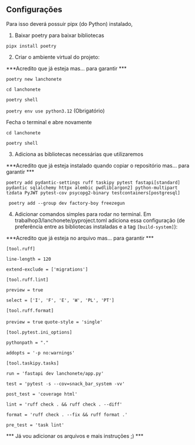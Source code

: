 ## Configurações

Para isso deverá possuir pipx (do Python) instalado,

1. Baixar poetry para baixar bibliotecas 

`` pipx install poetry ``

2. Criar o ambiente virtual do projeto:

***Acredito que já esteja mas... para garantir ***

`` poetry new lanchonete ``

`` cd lanchonete ``

`` poetry shell ``

`` poetry env use python3.12 ``  (Obrigatório)

Fecha o terminal e abre novamente

`` cd lanchonete ``

`` poetry shell ``


3. Adiciona as bibliotecas necessárias que utilizaremos

***Acredito que já esteja instalado quando copiar o repositório mas... para garantir ***

`` poetry add pydantic-settings ruff taskipy pytest fastapi[standard] pydantic sqlalchemy httpx alembic pwdlib[argon2] python-multipart tzdata PyJWT pytest-cov psycopg2-binary testcontainers[postgresql] ``

`` poetry add --group dev factory-boy freezegun``


4. Adicionar comandos simples para rodar no terminal. Em trabalhop3/lanchonete/pyproject.toml adiciona essa configuração (de preferência entre as bibliotecas instaladas e a tag ``[build-system]``):

***Acredito que já esteja no arquivo mas... para garantir ***

``[tool.ruff]``

``line-length = 120``

``extend-exclude = ['migrations']``


``[tool.ruff.lint]``

``preview = true``

``select = ['I', 'F', 'E', 'W', 'PL', 'PT']``


``[tool.ruff.format]``

``preview = true``
``quote-style = 'single'``


``[tool.pytest.ini_options]``

``pythonpath = "."``

``addopts = '-p no:warnings'``


``[tool.taskipy.tasks]``

``run = 'fastapi dev lanchonete/app.py'``

``test = 'pytest -s --cov=snack_bar_system -vv'``

``post_test = 'coverage html'``

``lint = 'ruff check . && ruff check . --diff'``

``format = 'ruff check . --fix && ruff format .'``

``pre_test = 'task lint'``


*** Já vou adicionar os arquivos e mais instruções ;) ***
